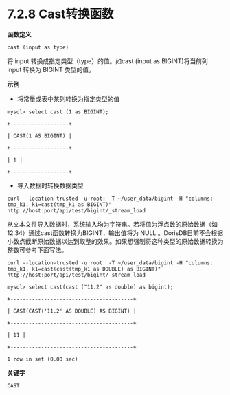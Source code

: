# 7.2.8 Cast转换函数

**函数定义**

`cast (input as type)`

将 input 转换成指定类型（type）的值。如cast \(input as BIGINT\)将当前列 input 转换为 BIGINT 类型的值。

**示例**

* 将常量或表中某列转换为指定类型的值

`mysql> select cast (1 as BIGINT);`

`+-------------------+`

`| CAST(1 AS BIGINT) |`

`+-------------------+`

`| 1 |`

`+-------------------+`

* 导入数据时转换数据类型

`curl --location-trusted -u root: -T ~/user_data/bigint -H "columns: tmp_k1, k1=cast(tmp_k1 as BIGINT)" http://host:port/api/test/bigint/_stream_load`

从文本文件导入数据时，系统输入均为字符串。若将值为浮点数的原始数据（如12.34）通过cast函数转换为BIGINT，输出值将为 NULL 。DorisDB目前不会根据小数点截断原始数据以达到取整的效果。如果想强制将这种类型的原始数据转换为整数可参考下面写法。

`curl --location-trusted -u root: -T ~/user_data/bigint -H "columns: tmp_k1, k1=cast(cast(tmp_k1 as DOUBLE) as BIGINT)" http://host:port/api/test/bigint/_stream_load`

`mysql> select cast(cast ("11.2" as double) as bigint);`

`+----------------------------------------+`

`| CAST(CAST('11.2' AS DOUBLE) AS BIGINT) |`

`+----------------------------------------+`

`| 11 |`

`+----------------------------------------+`

`1 row in set (0.00 sec)`

**关键字**

`CAST`

